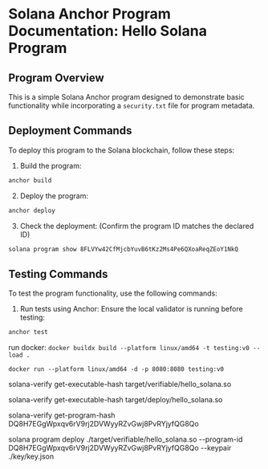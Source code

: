 # Solana Anchor Program Documentation: Hello Solana Program

## Program Overview

This is a simple Solana Anchor program designed to demonstrate basic functionality while incorporating a `security.txt` file for program metadata.

## Deployment Commands

To deploy this program to the Solana blockchain, follow these steps:

1. Build the program:

```bash
anchor build
```

2. Deploy the program:

```bash
anchor deploy
```

3. Check the deployment: (Confirm the program ID matches the declared ID)

```bash
solana program show 8FLVYw42CfMjcbYuvB6tKz2Ms4Pe6QXoaReqZEoY1NkQ
```

## Testing Commands

To test the program functionality, use the following commands:

1. Run tests using Anchor: Ensure the local validator is running before testing:

```bash
anchor test
```

run docker:
`docker buildx build --platform linux/amd64 -t testing:v0 --load .`

`docker run --platform linux/amd64 -d -p 8080:8080 testing:v0`

solana-verify get-executable-hash target/verifiable/hello_solana.so

solana-verify get-executable-hash target/deploy/hello_solana.so

solana-verify get-program-hash DQ8H7EGgWpxqv6rV9rj2DVWyyRZvGwj8PvRYjyfQG8Qo

solana program deploy ./target/verifiable/hello_solana.so --program-id DQ8H7EGgWpxqv6rV9rj2DVWyyRZvGwj8PvRYjyfQG8Qo --keypair ./key/key.json